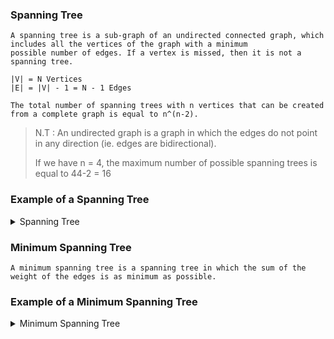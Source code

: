 ### Spanning Tree

```
A spanning tree is a sub-graph of an undirected connected graph, which includes all the vertices of the graph with a minimum 
possible number of edges. If a vertex is missed, then it is not a spanning tree.

|V| = N Vertices
|E| = |V| - 1 = N - 1 Edges

The total number of spanning trees with n vertices that can be created from a complete graph is equal to n^(n-2).
```
> N.T : An undirected graph is a graph in which the edges do not point in any direction (ie. edges are bidirectional).
> 
> If we have n = 4, the maximum number of possible spanning trees is equal to 44-2 = 16

### Example of a Spanning Tree

<details> <summary> Spanning Tree </summary>

<br/>
 
#### Normal graph :
  
  ```mermaid
graph TD;
    A-->B;
    A-->D;
    B-->C;
    D-->C; 
```
 
#### A spanning tree :
  
  ```mermaid
graph TD;
    A-->B;
    A-->D;
    D-->C; 
```
   
#### A spanning tree :
  
  ```mermaid
graph TD;
    A-->B;
    B-->C;
    D-->C; 
```
   
#### A spanning tree :
  
  ```mermaid
graph TD;
    A-->D;
    B-->C;
    D-->C; 
```
   
#### A spanning tree :
  
  ```mermaid
graph TD;
    A-->B;
    A-->D;
    B-->C; 
```
   
#### A spanning tree :
  
  ```mermaid
graph TD;
    A-->B;
    A-->D;
    A-->C; 
```
   
#### A spanning tree :
  
  ```mermaid
graph TD;
    A-->D;
    D-->B
    B-->C; 
```
    
</details>

### Minimum Spanning Tree

```
A minimum spanning tree is a spanning tree in which the sum of the weight of the edges is as minimum as possible.
```

### Example of a Minimum Spanning Tree

<details> <summary> Minimum Spanning Tree </summary>

<br/>
 
#### Weighted Normal graph :
  
  ```mermaid
graph TD;
    A edge weight:5-->B;
    A-->D;
    B-->C;
    D-->C; 
```
 
#### A spanning tree :
  
  ```mermaid
graph TD;
    A-->B;
    A-->D;
    D-->C; 
```
   
#### A spanning tree :
  
  ```mermaid
graph TD;
    A-->B;
    B-->C;
    D-->C; 
```
   
#### A spanning tree :
  
  ```mermaid
graph TD;
    A-->D;
    B-->C;
    D-->C; 
```
   
#### A spanning tree :
  
  ```mermaid
graph TD;
    A-->B;
    A-->D;
    B-->C; 
```
   
#### A spanning tree :
  
  ```mermaid
graph TD;
    A-->B;
    A-->D;
    A-->C; 
```
   
#### A spanning tree :
  
  ```mermaid
graph TD;
    A-->D;
    D-->B
    B-->C; 
```
  
</details>
